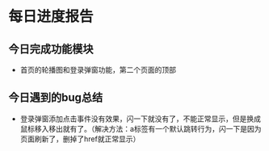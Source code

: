 # 每日进度报告



 ##  今日完成功能模块

- 首页的轮播图和登录弹窗功能，第二个页面的顶部



## 今日遇到的bug总结

- 登录弹窗添加点击事件没有效果，闪一下就没有了，不能正常显示，但是换成鼠标移入移出就有了。（解决方法：a标签有一个默认跳转行为，闪一下是因为页面刷新了，删掉了href就正常显示）